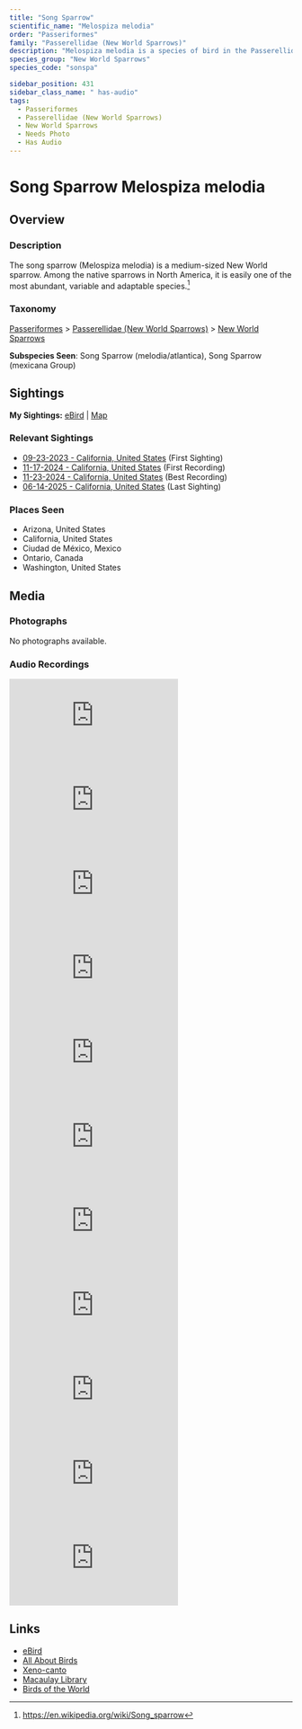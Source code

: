 ```yaml
---
title: "Song Sparrow"
scientific_name: "Melospiza melodia"
order: "Passeriformes"
family: "Passerellidae (New World Sparrows)"
description: "Melospiza melodia is a species of bird in the Passerellidae (New World Sparrows) family. It has been observed 66 times. It has been recorded."
species_group: "New World Sparrows"
species_code: "sonspa"

sidebar_position: 431
sidebar_class_name: " has-audio"
tags: 
  - Passeriformes
  - Passerellidae (New World Sparrows)
  - New World Sparrows
  - Needs Photo
  - Has Audio
---
```


# Song Sparrow <span className='sci_name'>Melospiza melodia</span>

## Overview

### Description
The song sparrow (Melospiza melodia) is a medium-sized New World sparrow. Among the native sparrows in North America, it is easily one of the most abundant, variable and adaptable species.[^1]

[^1]: https://en.wikipedia.org/wiki/Song_sparrow

### Taxonomy
[Passeriformes](/tags/passeriformes) > [Passerellidae (New World Sparrows)](/tags/passerellidae-new-world-sparrows) > [New World Sparrows](/tags/new-world-sparrows)

**Subspecies Seen**: Song Sparrow (melodia/atlantica), Song Sparrow (mexicana Group)


## Sightings

**My Sightings:** [eBird](https://ebird.org/lifelist?r=world&time=life&spp=sonspa) | [Map](/map?species_code=sonspa)

### Relevant Sightings

* [09-23-2023 - California, United States](https://ebird.org/checklist/S150584251) (First Sighting)
* [11-17-2024 - California, United States](https://ebird.org/checklist/S202811385) (First Recording)
* [11-23-2024 - California, United States](https://ebird.org/checklist/S203368565) (Best Recording)
* [06-14-2025 - California, United States](https://ebird.org/checklist/S250753679) (Last Sighting)

### Places Seen

* Arizona, United States
* California, United States
* Ciudad de México, Mexico
* Ontario, Canada
* Washington, United States



## Media
### Photographs
No photographs available.

### Audio Recordings
<iframe className="audio_iframe" src="https://macaulaylibrary.org/asset/626447800/embed" frameBorder="0" allowFullScreen></iframe>
<iframe className="audio_iframe" src="https://macaulaylibrary.org/asset/626618068/embed" frameBorder="0" allowFullScreen></iframe>
<iframe className="audio_iframe" src="https://macaulaylibrary.org/asset/626618074/embed" frameBorder="0" allowFullScreen></iframe>
<iframe className="audio_iframe" src="https://macaulaylibrary.org/asset/626617721/embed" frameBorder="0" allowFullScreen></iframe>
<iframe className="audio_iframe" src="https://macaulaylibrary.org/asset/626617722/embed" frameBorder="0" allowFullScreen></iframe>
<iframe className="audio_iframe" src="https://macaulaylibrary.org/asset/626617940/embed" frameBorder="0" allowFullScreen></iframe>
<iframe className="audio_iframe" src="https://macaulaylibrary.org/asset/626684724/embed" frameBorder="0" allowFullScreen></iframe>
<iframe className="audio_iframe" src="https://macaulaylibrary.org/asset/627593362/embed" frameBorder="0" allowFullScreen></iframe>
<iframe className="audio_iframe" src="https://macaulaylibrary.org/asset/627593378/embed" frameBorder="0" allowFullScreen></iframe>
<iframe className="audio_iframe" src="https://macaulaylibrary.org/asset/627593382/embed" frameBorder="0" allowFullScreen></iframe>
<iframe className="audio_iframe" src="https://macaulaylibrary.org/asset/627926528/embed" frameBorder="0" allowFullScreen></iframe>

## Links
* [eBird](https://ebird.org/species/sonspa) 
* [All About Birds](https://www.allaboutbirds.org/guide/sonspa) 
* [Xeno-canto](https://www.xeno-canto.org/species/melospiza-melodia) 
* [Macaulay Library](https://search.macaulaylibrary.org/catalog?taxonCode=sonspa&sort=rating_rank_desc)
* [Birds of the World](https://birdsoftheworld.org/bow/species/sonspa)
